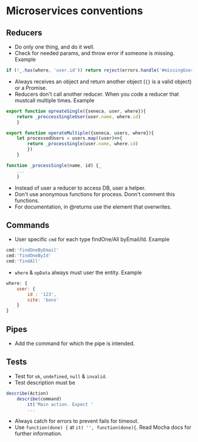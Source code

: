 # Microservices conventions

## Reducers
* Do only one thing, and do it well.
* Check for needed params, and throw error if someone is missing. Example
```javaScript
if (!_.has(where, 'user.id')) return reject(errors.handle('#missingUserId'))
```
* Always receives an object and return another object (`{}` is a valid object) or a Promise.
* Reducers don't call another reducer. When you code a reducer that mustcall multiple times. Example
```javaScript
export function opreateSingle({seneca, user, where}){
    return _proccessSingleUser(user.name, where.id)
    }

export function operateMultiple({seneca, users, where}){
    let processedUsers = users.map((user)=>{
        return _processSingle(user.name, where.id)
        })
    }

function _processSingle(name, id) {_
    ...
    }
```
* Instead of user a reducer to access DB, user a helper.
* Don't use anonymous functions for process. Donn't comment this functions.
* For documentation, in @returns use the element that overwrites.

## Commands

* User specific `cmd` for each type findOne/All byEmail/Id. Example
```javaScript
cmd:'findOneByEmail'
cmd:'findOneById'
cmd:'findAll'
```
* `where` & `opData` always must user the entity. Example
```javaScript
where: {
    user: {
        id : '123',
        site: 'bons'
    }
}
```

## Pipes

* Add the command for which the pipe is intended.

## Tests

* Test for `ok`, `undefined`, `null` & `invalid`.
* Test description must be
```javaScript
describe(Action)
    describe(command)
        it('Main action. Expect '
        ...
```
* Always catch for errors to prevent fails for timeout.
* Use `function(done) {` at `it( '', function(done){`. Read Mocha docs for further information.

